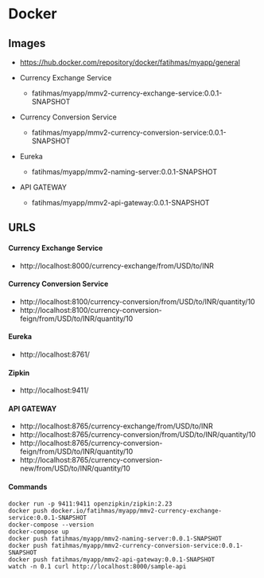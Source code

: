 # Docker

## Images

- https://hub.docker.com/repository/docker/fatihmas/myapp/general

  
- Currency Exchange Service 
	- fatihmas/myapp/mmv2-currency-exchange-service:0.0.1-SNAPSHOT
- Currency Conversion Service
	- fatihmas/myapp/mmv2-currency-conversion-service:0.0.1-SNAPSHOT
- Eureka
	- fatihmas/myapp/mmv2-naming-server:0.0.1-SNAPSHOT
- API GATEWAY
	- fatihmas/myapp/mmv2-api-gateway:0.0.1-SNAPSHOT

## URLS

#### Currency Exchange Service
- http://localhost:8000/currency-exchange/from/USD/to/INR

#### Currency Conversion Service
- http://localhost:8100/currency-conversion/from/USD/to/INR/quantity/10
- http://localhost:8100/currency-conversion-feign/from/USD/to/INR/quantity/10

#### Eureka
- http://localhost:8761/

#### Zipkin
- http://localhost:9411/

#### API GATEWAY
- http://localhost:8765/currency-exchange/from/USD/to/INR
- http://localhost:8765/currency-conversion/from/USD/to/INR/quantity/10
- http://localhost:8765/currency-conversion-feign/from/USD/to/INR/quantity/10
- http://localhost:8765/currency-conversion-new/from/USD/to/INR/quantity/10

#### Commands
```
docker run -p 9411:9411 openzipkin/zipkin:2.23
docker push docker.io/fatihmas/myapp/mmv2-currency-exchange-service:0.0.1-SNAPSHOT
docker-compose --version
docker-compose up
docker push fatihmas/myapp/mmv2-naming-server:0.0.1-SNAPSHOT
docker push fatihmas/myapp/mmv2-currency-conversion-service:0.0.1-SNAPSHOT
docker push fatihmas/myapp/mmv2-api-gateway:0.0.1-SNAPSHOT
watch -n 0.1 curl http://localhost:8000/sample-api
```
